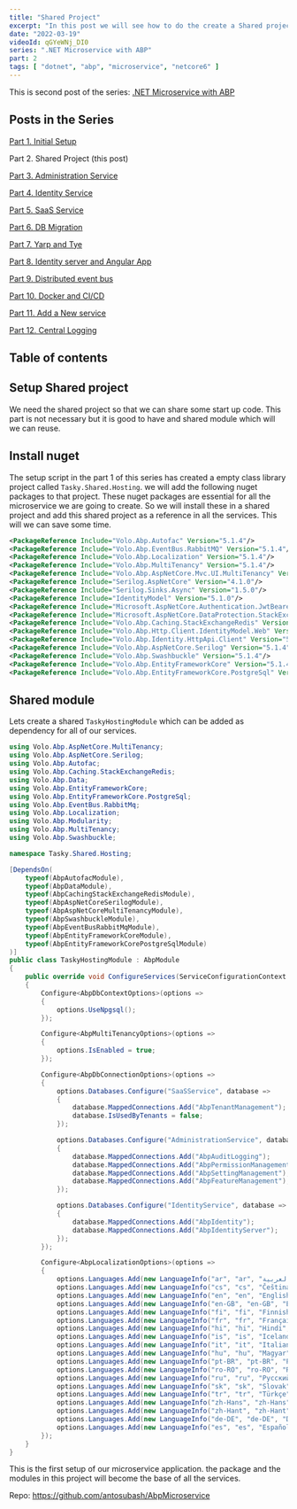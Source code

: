 ```yaml
---
title: "Shared Project"
excerpt: "In this post we will see how to do the create a Shared project which will be used by all services"
date: "2022-03-19"
videoId: qGYeWNj_DI0 
series: ".NET Microservice with ABP"
part: 2
tags: [ "dotnet", "abp", "microservice", "netcore6" ]
---
```


This is second post of the series: [.NET Microservice with ABP](/posts/abp-microservice-series)

## Posts in the Series

[Part 1. Initial Setup](/posts/netcore-microservice-with-abp-init-part-1)

Part 2. Shared Project (this post)

[Part 3. Administration Service](/posts/netcore-microservice-with-abp-administration-services-part-3)

[Part 4. Identity Service](/posts/netcore-microservice-with-abp-identity-services-part-4)

[Part 5. SaaS Service](/posts/netcore-microservice-with-abp-saas-services-part-5)

[Part 6. DB Migration](/posts/netcore-microservice-with-abp-db-migration-part-6)

[Part 7. Yarp and Tye](/posts/netcore-microservice-with-abp-yarp-and-tye-part-7)

[Part 8. Identity server and Angular App](/posts/netcore-microservice-with-abp-identity-server-and-angular-part-8)

[Part 9. Distributed event bus](/posts/netcore-microservice-with-abp-distributed-event-bus-part-9)

[Part 10. Docker and CI/CD](/posts/netcore-microservice-with-abp-docker-and-ci-cd-part-10)

[Part 11. Add a New service](/posts/netcore-microservice-with-abp-add-new-service-part-11)

[Part 12. Central Logging](/posts/netcore-microservice-with-abp-add-central-logging-part-12)

## Table of contents

## Setup Shared project

We need the shared project so that we can share some start up code. This part is not necessary but it is good to have and shared module which will we can reuse.

## Install nuget

The setup script in the part 1 of this series has created a empty class library project called `Tasky.Shared.Hosting`. we will add the following nuget packages to that project. These nuget packages are essential for all the microservice we are going to create. So we will install these in a shared project and add this shared project as a reference in all the services. This will we can save some time.

```xml
<PackageReference Include="Volo.Abp.Autofac" Version="5.1.4"/>
<PackageReference Include="Volo.Abp.EventBus.RabbitMQ" Version="5.1.4"/>
<PackageReference Include="Volo.Abp.Localization" Version="5.1.4"/>
<PackageReference Include="Volo.Abp.MultiTenancy" Version="5.1.4"/>
<PackageReference Include="Volo.Abp.AspNetCore.Mvc.UI.MultiTenancy" Version="5.1.4"/>
<PackageReference Include="Serilog.AspNetCore" Version="4.1.0"/>
<PackageReference Include="Serilog.Sinks.Async" Version="1.5.0"/>
<PackageReference Include="IdentityModel" Version="5.1.0"/>
<PackageReference Include="Microsoft.AspNetCore.Authentication.JwtBearer" Version="6.0.0"/>
<PackageReference Include="Microsoft.AspNetCore.DataProtection.StackExchangeRedis" Version="6.0.0"/>
<PackageReference Include="Volo.Abp.Caching.StackExchangeRedis" Version="5.1.4"/>
<PackageReference Include="Volo.Abp.Http.Client.IdentityModel.Web" Version="5.1.4"/>
<PackageReference Include="Volo.Abp.Identity.HttpApi.Client" Version="5.1.4"/>
<PackageReference Include="Volo.Abp.AspNetCore.Serilog" Version="5.1.4"/>
<PackageReference Include="Volo.Abp.Swashbuckle" Version="5.1.4"/>
<PackageReference Include="Volo.Abp.EntityFrameworkCore" Version="5.1.4"/>
<PackageReference Include="Volo.Abp.EntityFrameworkCore.PostgreSql" Version="5.1.4"/>
```

## Shared module

Lets create a shared `TaskyHostingModule` which can be added as dependency for all of our services.

```cs
using Volo.Abp.AspNetCore.MultiTenancy;
using Volo.Abp.AspNetCore.Serilog;
using Volo.Abp.Autofac;
using Volo.Abp.Caching.StackExchangeRedis;
using Volo.Abp.Data;
using Volo.Abp.EntityFrameworkCore;
using Volo.Abp.EntityFrameworkCore.PostgreSql;
using Volo.Abp.EventBus.RabbitMq;
using Volo.Abp.Localization;
using Volo.Abp.Modularity;
using Volo.Abp.MultiTenancy;
using Volo.Abp.Swashbuckle;

namespace Tasky.Shared.Hosting;

[DependsOn(
    typeof(AbpAutofacModule),
    typeof(AbpDataModule),
    typeof(AbpCachingStackExchangeRedisModule),
    typeof(AbpAspNetCoreSerilogModule),
    typeof(AbpAspNetCoreMultiTenancyModule),
    typeof(AbpSwashbuckleModule),
    typeof(AbpEventBusRabbitMqModule),
    typeof(AbpEntityFrameworkCoreModule),
    typeof(AbpEntityFrameworkCorePostgreSqlModule)
)]
public class TaskyHostingModule : AbpModule
{
    public override void ConfigureServices(ServiceConfigurationContext context)
    {
        Configure<AbpDbContextOptions>(options =>
        {
            options.UseNpgsql();
        });

        Configure<AbpMultiTenancyOptions>(options =>
        {
            options.IsEnabled = true;
        });

        Configure<AbpDbConnectionOptions>(options =>
        {
            options.Databases.Configure("SaaSService", database =>
            {
                database.MappedConnections.Add("AbpTenantManagement");
                database.IsUsedByTenants = false;
            });

            options.Databases.Configure("AdministrationService", database =>
            {
                database.MappedConnections.Add("AbpAuditLogging");
                database.MappedConnections.Add("AbpPermissionManagement");
                database.MappedConnections.Add("AbpSettingManagement");
                database.MappedConnections.Add("AbpFeatureManagement");
            });

            options.Databases.Configure("IdentityService", database =>
            {
                database.MappedConnections.Add("AbpIdentity");
                database.MappedConnections.Add("AbpIdentityServer");
            });
        });

        Configure<AbpLocalizationOptions>(options =>
        {
            options.Languages.Add(new LanguageInfo("ar", "ar", "العربية"));
            options.Languages.Add(new LanguageInfo("cs", "cs", "Čeština"));
            options.Languages.Add(new LanguageInfo("en", "en", "English"));
            options.Languages.Add(new LanguageInfo("en-GB", "en-GB", "English (UK)"));
            options.Languages.Add(new LanguageInfo("fi", "fi", "Finnish"));
            options.Languages.Add(new LanguageInfo("fr", "fr", "Français"));
            options.Languages.Add(new LanguageInfo("hi", "hi", "Hindi", "in"));
            options.Languages.Add(new LanguageInfo("is", "is", "Icelandic", "is"));
            options.Languages.Add(new LanguageInfo("it", "it", "Italiano", "it"));
            options.Languages.Add(new LanguageInfo("hu", "hu", "Magyar"));
            options.Languages.Add(new LanguageInfo("pt-BR", "pt-BR", "Português"));
            options.Languages.Add(new LanguageInfo("ro-RO", "ro-RO", "Română"));
            options.Languages.Add(new LanguageInfo("ru", "ru", "Русский"));
            options.Languages.Add(new LanguageInfo("sk", "sk", "Slovak"));
            options.Languages.Add(new LanguageInfo("tr", "tr", "Türkçe"));
            options.Languages.Add(new LanguageInfo("zh-Hans", "zh-Hans", "简体中文"));
            options.Languages.Add(new LanguageInfo("zh-Hant", "zh-Hant", "繁體中文"));
            options.Languages.Add(new LanguageInfo("de-DE", "de-DE", "Deutsch"));
            options.Languages.Add(new LanguageInfo("es", "es", "Español"));
        });
    }
}
```

This is the first setup of our microservice application. the package and the modules in this project will become the base of all the services.

Repo: <https://github.com/antosubash/AbpMicroservice>

